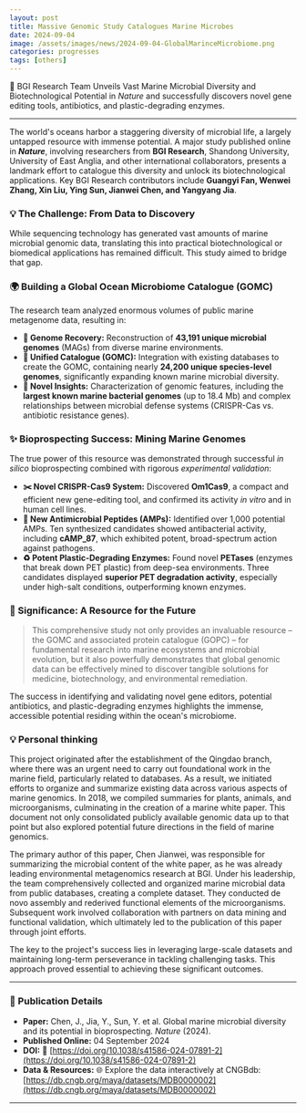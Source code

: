 ```yaml
---
layout: post
title: Massive Genomic Study Catalogues Marine Microbes
date: 2024-09-04
image: /assets/images/news/2024-09-04-GlobalMarinceMicrobiome.png
categories: progresses
tags: [others]
---
```


🌊 BGI Research Team Unveils Vast Marine Microbial Diversity and Biotechnological Potential in *Nature* and successfully discovers novel gene editing tools, antibiotics, and plastic-degrading enzymes.

---


The world's oceans harbor a staggering diversity of microbial life, a largely untapped resource with immense potential. A major study published online in ***Nature***, involving researchers from **BGI Research**, Shandong University, University of East Anglia, and other international collaborators, presents a landmark effort to catalogue this diversity and unlock its biotechnological applications. Key BGI Research contributors include **Guangyi Fan, Wenwei Zhang, Xin Liu, Ying Sun, Jianwei Chen, and Yangyang Jia**.

### 💡 The Challenge: From Data to Discovery

While sequencing technology has generated vast amounts of marine microbial genomic data, translating this into practical biotechnological or biomedical applications has remained difficult. This study aimed to bridge that gap.

### 🌍 Building a Global Ocean Microbiome Catalogue (GOMC)

The research team analyzed enormous volumes of public marine metagenome data, resulting in:

* **🧬 Genome Recovery:** Reconstruction of **43,191 unique microbial genomes** (MAGs) from diverse marine environments.
* **📖 Unified Catalogue (GOMC):** Integration with existing databases to create the GOMC, containing nearly **24,200 unique species-level genomes**, significantly expanding known marine microbial diversity.
* **🦠 Novel Insights:** Characterization of genomic features, including the **largest known marine bacterial genomes** (up to 18.4 Mb) and complex relationships between microbial defense systems (CRISPR-Cas vs. antibiotic resistance genes).

### ✨ Bioprospecting Success: Mining Marine Genomes

The true power of this resource was demonstrated through successful *in silico* bioprospecting combined with rigorous *experimental validation*:

* **✂️ Novel CRISPR-Cas9 System:** Discovered **Om1Cas9**, a compact and efficient new gene-editing tool, and confirmed its activity *in vitro* and in human cell lines.
* **💊 New Antimicrobial Peptides (AMPs):** Identified over 1,000 potential AMPs. Ten synthesized candidates showed antibacterial activity, including **cAMP_87**, which exhibited potent, broad-spectrum action against pathogens.
* **♻️ Potent Plastic-Degrading Enzymes:** Found novel **PETases** (enzymes that break down PET plastic) from deep-sea environments. Three candidates displayed **superior PET degradation activity**, especially under high-salt conditions, outperforming known enzymes.

### 🚀 Significance: A Resource for the Future

> This comprehensive study not only provides an invaluable resource – the GOMC and associated protein catalogue (GOPC) – for fundamental research into marine ecosystems and microbial evolution, but it also powerfully demonstrates that global genomic data can be effectively mined to discover tangible solutions for medicine, biotechnology, and environmental remediation.

The success in identifying and validating novel gene editors, potential antibiotics, and plastic-degrading enzymes highlights the immense, accessible potential residing within the ocean's microbiome.

### 💡 Personal thinking
This project originated after the establishment of the Qingdao branch, where there was an urgent need to carry out foundational work in the marine field, particularly related to databases. As a result, we initiated efforts to organize and summarize existing data across various aspects of marine genomics. In 2018, we compiled summaries for plants, animals, and microorganisms, culminating in the creation of a marine white paper. This document not only consolidated publicly available genomic data up to that point but also explored potential future directions in the field of marine genomics.

The primary author of this paper, Chen Jianwei, was responsible for summarizing the microbial content of the white paper, as he was already leading environmental metagenomics research at BGI. Under his leadership, the team comprehensively collected and organized marine microbial data from public databases, creating a complete dataset. They conducted de novo assembly and rederived functional elements of the microorganisms. Subsequent work involved collaboration with partners on data mining and functional validation, which ultimately led to the publication of this paper through joint efforts.

The key to the project's success lies in leveraging large-scale datasets and maintaining long-term perseverance in tackling challenging tasks. This approach proved essential to achieving these significant outcomes.

---

### 📄 Publication Details

* **Paper:** Chen, J., Jia, Y., Sun, Y. et al. Global marine microbial diversity and its potential in bioprospecting. *Nature* (2024).
* **Published Online:** 04 September 2024
* **DOI:** 🔗 [https://doi.org/10.1038/s41586-024-07891-2](https://doi.org/10.1038/s41586-024-07891-2)
* **Data & Resources:** 🌐 Explore the data interactively at CNGBdb: [https://db.cngb.org/maya/datasets/MDB0000002](https://db.cngb.org/maya/datasets/MDB0000002)

---